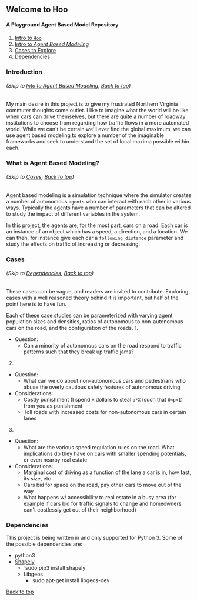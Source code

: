 ## Welcome to Hoo
#### A Playground Agent Based Model Repository

1. [Intro to `Hoo`](https://github.com/emmagras/hoo-will-build-the-roads/blob/master/README.md#introduction)
2. [Intro to *Agent Based Modeling*](https://github.com/emmagras/hoo-will-build-the-roads/blob/master/README.md#what-is-agent-based-modeling)
3. [Cases to Explore](https://github.com/emmagras/hoo-will-build-the-roads/blob/master/README.md#cases)
3. [Dependencies](https://github.com/emmagras/hoo-will-build-the-roads/blob/master/README.md#dependencies)

### Introduction
###### (Skip to [Into to Agent Based Modeling](https://github.com/emmagras/hoo-will-build-the-roads/blob/master/README.md#what-is-agent-based-modeling),    [Back to top](https://github.com/emmagras/hoo-will-build-the-roads/blob/master/README.md#welcome-to-hoo))
My main desire in this project is to give my frustrated Northern Virginia commuter thoughts some outlet.
I like to imagine what the world will be like when cars can drive themselves, but there are quite a number of roadway institutions to choose from regarding how traffic flows in a more automated world. While we can't be certain we'll ever find the global maximum, we can use agent based modeling to explore a number of the imaginable frameworks and seek to understand the set of local maxima possible within each.

### What is Agent Based Modeling?
###### (Skip to [Cases](https://github.com/emmagras/hoo-will-build-the-roads/blob/master/README.md#cases),  [Back to top](https://github.com/emmagras/hoo-will-build-the-roads/blob/master/README.md#welcome-to-hoo))
Agent based modeling is a simulation technique where the simulator creates a number of autonomous `agents` who can interact with each other in various ways. Typically the agents have a number of parameters that can be altered to study the impact of different variables in the system. 

In this project, the agents are, for the most part, cars on a road. Each car is an instance of an object which has a speed, a direction, and a location. We can then, for instance give each car a `following_distance` parameter and study the effects on traffic of increasing or decreasing. 

### Cases
###### (Skip to [Dependencies](https://github.com/emmagras/hoo-will-build-the-roads/blob/master/README.md#dependencies),  [Back to top](https://github.com/emmagras/hoo-will-build-the-roads/blob/master/README.md#welcome-to-hoo))
These cases can be vague, and readers are invited to contribute. Exploring cases with a well reasoned theory behind it is important, but half of the point here is to have fun. 

Each of these case studies can be parameterized with varying agent population sizes and densities, ratios of autonomous to non-autonomous cars on the road, and the configuration of the roads. 
1. 
  - Question:
    - Can a minority of autonomous cars on the road respond to traffic patterns such that they break up traffic jams?

2. 
  - Question: 
    - What can we do about non-autonomous cars and pedestrians who abuse the overly cautious safety features of autonomous driving
  - Considerations:
    - Costly punishment (I spend `X` dollars to steal `p*X` (such that `0<p<1`) from you as punishment
    - Toll roads with increased costs for non-autonomous cars in certain lanes

3. 
  - Question: 
    - What are the various speed regulation rules on the road. What implications do they have on cars with smaller spending potentials, or even nearby real estate
  - Considerations:
    - Marginal cost of driving as a function of the lane a car is in, how fast, its size, etc
    - Cars bid for space on the road, pay other cars to move out of the way
    - What happens w/ accessibility to real estate in a busy area (for example if cars bid for traffic signals to change and homeowners can't costlessly get out of their neighborhood) 

### Dependencies
This project is being written in and only supported for Python 3. 
Some of the possible dependencies are: 
- python3
- [Shapely](https://github.com/Toblerity/Shapely)
  - `sudo pip3 install shapely
  - Libgeos
    - sudo apt-get install libgeos-dev


[Back to top](https://github.com/emmagras/hoo-will-build-the-roads/blob/master/README.md#welcome-to-hoo)
